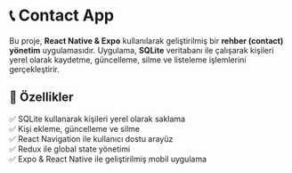 # 📞 Contact App

Bu proje, **React Native & Expo** kullanılarak geliştirilmiş bir **rehber (contact) yönetim** uygulamasıdır. Uygulama, **SQLite** veritabanı ile çalışarak kişileri yerel olarak kaydetme, güncelleme, silme ve listeleme işlemlerini gerçekleştirir.

## 🚀 Özellikler

✅ SQLite kullanarak kişileri yerel olarak saklama  
✅ Kişi ekleme, güncelleme ve silme  
✅ React Navigation ile kullanıcı dostu arayüz  
✅ Redux ile global state yönetimi  
✅ Expo & React Native ile geliştirilmiş mobil uygulama
